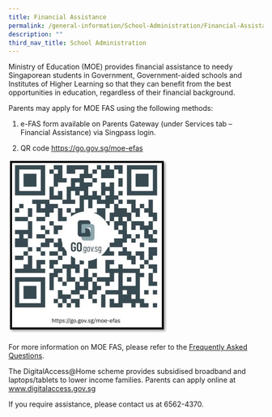 ```yaml
---
title: Financial Assistance
permalink: /general-information/School-Administration/Financial-Assistance/
description: ""
third_nav_title: School Administration
---
```

Ministry of Education (MOE) provides financial assistance to needy Singaporean students in Government, Government-aided schools and Institutes of Higher Learning so that they can benefit from the best opportunities in education, regardless of their financial background. 

Parents may apply for MOE FAS using the following methods:

1.	e-FAS form available on Parents Gateway (under Services tab – Financial Assistance) via Singpass login.
	
2.	QR code https://go.gov.sg/moe-efas 
 

![](/images/qrcode%20fas.jpg)

For more information on MOE FAS, please refer to the [Frequently Asked Questions](https://www.moe.gov.sg/financial-matters/financial-assistance).

The DigitalAccess@Home scheme provides subsidised broadband and laptops/tablets to lower income families.  Parents can apply online at www.digitalaccess.gov.sg 

If you require assistance, please contact us at 6562-4370.